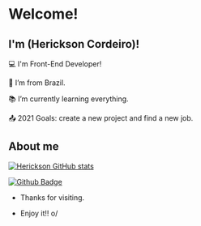 # Welcome!

 

## I'm (Herickson Cordeiro)!

 

:computer: I'm Front-End Developer!

:house_with_garden: I’m from Brazil.

:books: I’m currently learning everything.

:outbox_tray: 2021 Goals: create a new project and find a new job.

 

## About me
[![Herickson GitHub stats](https://github-readme-stats.vercel.app/api?username=hericksonwcordeiro)](https://github.com/hericksonwcordeiro/github-readme-stats)

[![Github Badge](https://img.shields.io/badge/-Github-000?style=flat-square&logo=Github&logoColor=white&link=https://github.com/HericksonWCordeiro)](https://github.com/HericksonWCordeiro)



- Thanks for visiting.

- Enjoy it!! o/
